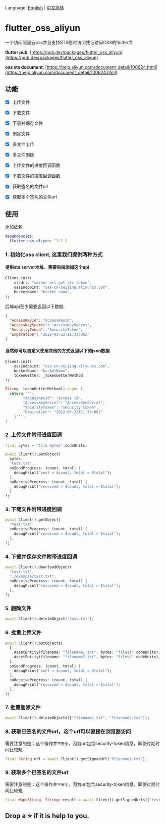 Language: [English](README.md) | [中文简体](README_ZH.md)

# flutter_oss_aliyun

一个访问阿里云oss并且支持STS临时访问凭证访问OSS的flutter库

**flutter pub**: [https://pub.dev/packages/flutter_oss_aliyun](https://pub.dev/packages/flutter_oss_aliyun)

**oss sts document**: [https://help.aliyun.com/document_detail/100624.html](https://help.aliyun.com/document_detail/100624.html)

## 功能
- [x] 上传文件
- [x] 下载文件
- [x] 下载并保存文件
- [x] 删除文件
- [x] 多文件上传
- [x] 多文件删除
- [x] 上传文件的进度回调函数
- [x] 下载文件的进度回调函数
- [x] 获取签名的文件url
- [x] 获取多个签名的文件url


## 使用
添加依赖
```yaml
dependencies:
  flutter_oss_aliyun: ^3.1.2
```

### 1. 初始化oss client, 这里我们提供两种方式
#### 提供sts server地址，需要后端添加这个api
```dart
Client.init(
    stsUrl: "server url get sts token",
    ossEndpoint: "oss-cn-beijing.aliyuncs.com",
    bucketName: "bucket name",
);
```

后端api至少需要返回以下数据:
```json
{
  "AccessKeyId": "AccessKeyId",
  "AccessKeySecret": "AccessKeySecret",
  "SecurityToken": "SecurityToken",
  "Expiration": "2022-03-22T11:33:06Z"
}
```

#### 当然你可以自定义使用其他的方式返回以下的json数据.
```dart
Client.init(
    ossEndpoint: "oss-cn-beijing.aliyuncs.com",
    bucketName: "bucketName",
    tokenGetter: _tokenGetterMethod
);

String _tokenGetterMethod() async {
  return '''{
        "AccessKeyId": "access id",
        "AccessKeySecret": "AccessKeySecret",
        "SecurityToken": "security token",
        "Expiration": "2022-03-22T11:33:06Z"
    }''';
}
```

### 2. 上传文件附带进度回调
```dart
final bytes = "file bytes".codeUnits;

await Client().putObject(
  bytes,
  "test.txt",
  onSendProgress: (count, total) {
    debugPrint("sent = $count, total = $total");
  },
  onReceiveProgress: (count, total) {
    debugPrint("received = $count, total = $total");
  }
);
```

### 3. 下载文件附带进度回调
```dart
await Client().getObject(
  "test.txt",
  onReceiveProgress: (count, total) {
    debugPrint("received = $count, total = $total");
  },
);
```

### 4. 下载并保存文件附带进度回调
```dart
await Client().downloadObject(
  "test.txt",
  "./example/test.txt",
  onReceiveProgress: (count, total) {
    debugPrint("received = $count, total = $total");
  },
);
```

### 5. 删除文件
```dart
await Client().deleteObject("test.txt");
```

### 6. 批量上传文件
```dart
await Client().putObjects(
  [
    AssetEntity(filename: "filename1.txt", bytes: "files1".codeUnits),
    AssetEntity(filename: "filename2.txt", bytes: "files2".codeUnits),
  ],
  onSendProgress: (count, total) {
    debugPrint("sent = $count, total = $total");
  },
  onReceiveProgress: (count, total) {
    debugPrint("received = $count, total = $total");
  },
);
```

### 7. 批量删除文件
```dart
await Client().deleteObjects(["filename1.txt", "filename2.txt"]);
```

### 8. 获取已签名的文件url，这个url可以直接在浏览器访问
需要注意的是：这个操作并`不安全`，因为url包含security-token信息，即使过期时间比较短

```dart
final String url = await Client().getSignedUrl("filename1.txt");
```

### 9. 获取多个已签名的文件url
需要注意的是：这个操作并`不安全`，因为url包含security-token信息，即使过期时间比较短

```dart
final Map<String, String> result = await Client().getSignedUrls(["test.txt", "filename1.txt"]);
```
## Drop a ⭐ if it is help to you.
